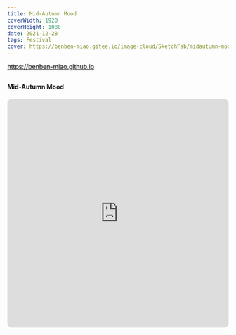```yaml
---
title: Mid-Autumn Mood
coverWidth: 1920
coverHeight: 1080
date: 2021-12-28
tags: Festival
cover: https://benben-miao.gitee.io/image-cloud/SketchFab/midautumn-moon.jpg
---
```


<!-- <div style="background-color: #eeeeee; width: 120px; padding:5px 20px; border-radius: 3px;">Read More</div> -->
<!-- more -->

<div class="card">
  <a href="https://benben-miao.github.io" style="text-shadow: 1px 1px 3px #888;">https://benben-miao.github.io</a>
</div>

## 
#### Mid-Autumn Mood

<div class="frame">
  <iframe frameborder="0" allowfullscreen mozallowfullscreen="true" webkitallowfullscreen="true" allow="fullscreen; autoplay; vr" 
  style="width: 100%; height: 520px; border-radius: 10px;" 
  src="https://sketchfab.com/models/1bc61d056d934523a3de63d713ce3377/embed?autospin=1">
  </iframe>
</div>